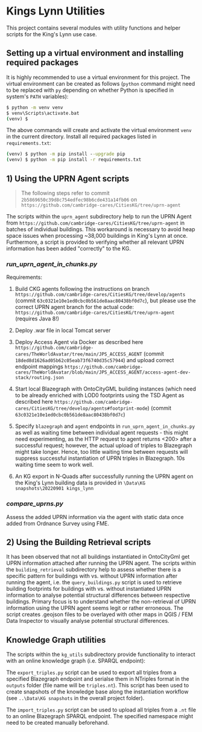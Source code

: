 # Kings Lynn Utilities

This project contains several modules with utility functions and helper scripts for the King's Lynn use case.

## Setting up a virtual environment and installing required packages

It is highly recommended to use a virtual environment for this project. The virtual environment can be created as follows (`python` command might need to be replaced with `py` depending on whether Python is specified in system's `PATH` variables):

```cmd
$ python -m venv venv
$ venv\Scripts\activate.bat
(venv) $
```

The above commands will create and activate the virtual environment `venv` in the current directory. Install all required packages listed in `requirements.txt`:

```cmd
(venv) $ python -m pip install --upgrade pip  
(venv) $ python -m pip install -r requirements.txt
```

## 1) Using the UPRN Agent scripts

> The following steps refer to commit `2b5869650c39d8c754edfec98b6cde431a14fb06` on `https://github.com/cambridge-cares/CitiesKG/tree/uprn-agent`

The scripts within the `uprn_agent` subdirectory help to run the UPRN Agent from `https://github.com/cambridge-cares/CitiesKG/tree/uprn-agent` in batches of individual buildings. This workaround is necessary to avoid heap space issues when processing ~38,000 buildings in King's Lynn at once. Furthermore, a script is provided to verifying whether all relevant UPRN information has been added "correctly" to the KG.

### _run_uprn_agent_in_chunks.py_
Requirements:

1) Build CKG agents following the instructions on branch `https://github.com/cambridge-cares/CitiesKG/tree/develop/agents` (commit `63c0321e10e1ed0cbc0b561de8aac80438bf0d7c`), but please use the correct UPRN agent branch for the actual code: `https://github.com/cambridge-cares/CitiesKG/tree/uprn-agent` (requires Java 8!)

2) Deploy .war file in local Tomcat server

3) Deploy Access Agent via Docker as described here `https://github.com/cambridge-cares/TheWorldAvatar/tree/main/JPS_ACCESS_AGENT` (commit `18ded8d1626ad05b62c05eab73f6740d35c57944`) and upload correct endpoint mappings `https://github.com/cambridge-cares/TheWorldAvatar/blob/main/JPS_ACCESS_AGENT/access-agent-dev-stack/routing.json` 

4) Start local Blazegraph with OntoCityGML building instances (which need to be already enriched with LOD0 footprints using the TSD Agent as described here `https://github.com/cambridge-cares/CitiesKG/tree/develop/agents#footprint-mode`) (commit `63c0321e10e1ed0cbc0b561de8aac80438bf0d7c`)

5) Specify `blazegraph` and `agent` endpoints in `run_uprn_agent_in_chunks.py` as well as waiting time between individual agent requests - this might need experimenting, as the HTTP request to agent returns <200> after a successful request; however, the actual upload of triples to Blazegraph might take longer. Hence, too little waiting time between requests will suppress successful instantiation of UPRN triples in Blazegraph. 10s waiting time seem to work well.

6) An KG export in N-Quads after successfully running the UPRN agent on the King's Lynn building data is provided in `\Data\KG snapshots\20220901 kings_lynn`

### _compare_uprns.py_

Assess the added UPRN information via the agent with static data once added from Ordnance Survey using FME.

## 2) Using the Building Retrieval scripts

It has been observed that not all buildings instantiated in OntoCityGml get UPRN information attached after running the UPRN agent. The scripts within the `building_retrieval` subdirectory help to assess whether there is a specific pattern for buildings with vs. without UPRN information after running the agent, i.e. the `query_buildings.py` script is used to retrieve building footprints for buildings with vs. without instantiated UPRN information to analyse potential structural differences between respective buildings. Primary focus is to understand whether the non-retrieval of UPRN information using the UPRN agent seems legit or rather erroneous. The script creates .geojson files to be overlayed with other maps in QGIS / FEM Data Inspector to visually analyse potential structural differences.

## Knowledge Graph utilities

The scripts within the `kg_utils` subdirectory provide functionality to interact with an online knowledge graph (i.e. SPARQL endpoint):

The `export_triples.py` script can be used to export all triples from a specified Blazegraph endpoint and serialse them in NTriples format in the `outputs` folder (file name will be `triples.nt`). This script has been used to create snapshots of the knowledge base along the instantiation workflow (see `..\Data\KG snapshots` in the overall project folder).

The `import_triples.py` script can be used to upload all triples from a `.nt` file to an online Blazegraph SPARQL endpoint. The specified namespace might need to be created manually beforehand.
